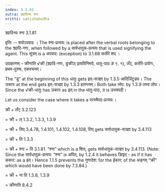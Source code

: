 ```yaml
---
index: 3.1.81
sutra: क्र्यादिभ्यः श्ना
vritti: satishabodha
---
```



 क्र्यादिभ्यः श्ना 3.1.81 


वृत्तिः -- शपोऽपवादः । The श्ना-प्रत्यय: is placed after the verbal roots belonging to the क्र्यादि-गणः, when followed by a सार्वधातुक-प्रत्ययः that is used signifying the agent. This सूत्रम् is a अपवाद: (exception) to 3.1.68 कर्तरि शप्‌ । 


उदाहरणम् – क्रीणाति √क्री (क्र्यादि-गणः, डुक्रीञ् द्रव्यविनिमये, धातु-पाठः # ९. १), लँट्, कर्तरि-प्रयोगः, प्रथम-पुरुषः, एकवचनम्। 


The “डु” at the beginning of this धातुः gets इत्-सञ्ज्ञा by 1.3.5 आदिर्ञिटुडवः। The ञकारः at the end gets इत्-सञ्ज्ञा by 1.3.3 हलन्त्यम्। Both take लोप: by 1.3.9 तस्य लोपः। Since the √क्री-धातुः has ञकारः as इत् in the धातु-पाठः, it is उभयपदी। 


Let us consider the case where it takes a परस्मैपद-प्रत्यय:। 


क्री + लँट् 3.2.123 

= क्री + ल् 1.3.2, 1.3.3, 1.3.9 

= क्री + तिप् 3.4.78, 1.4.101, 1.4.102, 1.4.108, तिप् gets सार्वधातुक-सञ्ज्ञा by 3.4.113 

= क्री + ति 1.3.3 

= क्री + श्ना + ति 3.1.81. “श्ना” which is a शित्, gets सार्वधातुक-सञ्ज्ञा by 3.4.113. (Note: Since the सार्वधातुक-प्रत्यय: “श्ना” is अपित्, by 1.2.4 it behaves ङिद्वत् – as if it has ङकार: as a इत्। Hence 1.1.5 prevents the गुणादेश: for the ईकार: of the अङ्गम् “क्री” which would have been done by 7.3.84.) 

= क्री + ना ति 1.3.8, 1.3.9 

= क्रीणाति 8.4.2 


